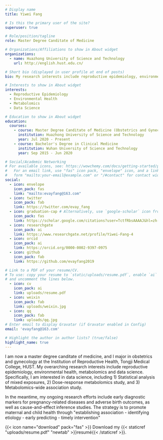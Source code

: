 ```yaml
---
# Display name
title: Yiwei Fang

# Is this the primary user of the site?
superuser: true

# Role/position/tagline
role: Master Degree Canditate of Medicine

# Organizations/Affiliations to show in About widget
organizations:
  - name: Huazhong University of Science and Technology
    url: http://english.hust.edu.cn/

# Short bio (displayed in user profile at end of posts)
bio: My research interests include reproductive epidemiology, environmental Health, metabolomics and data science.

# Interests to show in About widget
interests:
  - Reproductive Epidemiology
  - Environmental Health
  - Metabolomics
  - Data Science

# Education to show in About widget
education:
  courses:
    - course: Master Degree Canditate of Medicine (Obstetrics and Gynecology)
      institution: Huazhong University of Science and Technology
      year: Jul 2020 - Present
    - course: Bachelor's Degree in Clinical Medicine
      institution: Wuhan University of Science and Technology
      year: Sep 2015 - Jun 2020

# Social/Academic Networking
# For available icons, see: https://wowchemy.com/docs/getting-started/page-builder/#icons
#   For an email link, use "fas" icon pack, "envelope" icon, and a link in the
#   form "mailto:your-email@example.com" or "/#contact" for contact widget.
social:
  - icon: envelope
    icon_pack: fas
    link: "mailto:evayfang@163.com"
  - icon: twitter
    icon_pack: fab
    link: https://twitter.com/evay_fang
  - icon: graduation-cap # Alternatively, use `google-scholar` icon from `ai` icon pack
    icon_pack: fas
    link: https://scholar.google.com/citations?user=TctfRbsAAAAJ&hl=zh-CN
  - icon: researchgate
    icon_pack: ai
    link: https://www.researchgate.net/profile/Yiwei-Fang-4 
  - icon: orcid
    icon_pack: ai
    link: https://orcid.org/0000-0002-9397-0975
  - icon: github
    icon_pack: fab
    link: https://github.com/evayfang2019

# Link to a PDF of your resume/CV.
# To use: copy your resume to `static/uploads/resume.pdf`, enable `ai` icons in `params.toml`,
# and uncomment the lines below.
  - icon: cv
    icon_pack: ai
    link: uploads/resume.pdf
  - icon: weixin
    icon_pack: fab
    link: uploads/weixin.jpg
  - icon: qq
    icon_pack: fab
    link: uploads/qq.jpg
# Enter email to display Gravatar (if Gravatar enabled in Config)
email: 'evayfang@163.com'

# Highlight the author in author lists? (true/false)
highlight_name: true
---
```


I am now a master degree canditate of medicine, and I major in obstetrics and gynecology at the Institution of Reproductive Health, Tongji Medical College, HUST. My overarching research interests include reproductive epidemiology, environmental health, metabolomics and data science. Specifically, I am interested in data science, including 1) Statistical analysis of mixed exposures, 2) Dose-response metabolomics study, and 3) Metabolomics-wide association study.

In the meantime, my ongoing research efforts include early diagnostic markers for pregnancy-related diseases and adverse birth outcomes, as well as cause-and-effect inference studies. The strategy is to promote maternal and child health through "establishing association - identifying etiology - early predicting - timely intervention"

{{< icon name="download" pack="fas" >}} Download my {{< staticref "uploads/resume.pdf" "newtab" >}}resumé{{< /staticref >}}.
